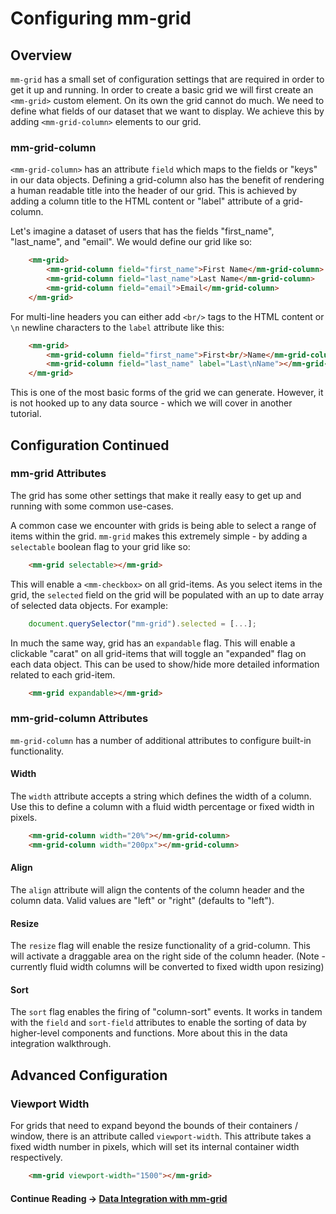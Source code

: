 # Configuring mm-grid

## Overview
`mm-grid` has a small set of configuration settings that are required in order to get it up and running. In order to create a basic grid we will first create an `<mm-grid>` custom element. On its own the grid cannot do much. We need to define what fields of our dataset that we want to display. We achieve this by adding `<mm-grid-column>` elements to our grid.

### mm-grid-column
`<mm-grid-column>` has an attribute `field` which maps to the fields or "keys" in our data objects. Defining a grid-column also has the benefit of rendering a human readable title into the header of our grid. This is achieved by adding a column title to the HTML content or "label" attribute of a grid-column.

Let's imagine a dataset of users that has the fields "first_name", "last_name", and "email". We would define our grid like so:

```html
	<mm-grid>
		<mm-grid-column field="first_name">First Name</mm-grid-column>
		<mm-grid-column field="last_name">Last Name</mm-grid-column>
		<mm-grid-column field="email">Email</mm-grid-column>
	</mm-grid>
```

For multi-line headers you can either add `<br/>` tags to the HTML content or `\n` newline characters to the `label` attribute like this:

```html
	<mm-grid>
		<mm-grid-column field="first_name">First<br/>Name</mm-grid-column>
		<mm-grid-column field="last_name" label="Last\nName"></mm-grid-column>
	</mm-grid>
```

This is one of the most basic forms of the grid we can generate. However, it is not hooked up to any data source - which we will cover in another tutorial.


## Configuration Continued

### mm-grid Attributes
The grid has some other settings that make it really easy to get up and running with some common use-cases.

A common case we encounter with grids is being able to select a range of items within the grid. `mm-grid` makes this extremely simple - by adding a `selectable` boolean flag to your grid like so:

```html
	<mm-grid selectable></mm-grid>
```

This will enable a `<mm-checkbox>` on all grid-items. As you select items in the grid, the `selected` field on the grid will be populated with an up to date array of selected data objects. For example:

```javascript
	document.querySelector("mm-grid").selected = [...];
```

In much the same way, grid has an `expandable` flag. This will enable a clickable "carat" on all grid-items that will toggle an "expanded" flag on each data object. This can be used to show/hide more detailed information related to each grid-item.

```html
	<mm-grid expandable></mm-grid>
```

### mm-grid-column Attributes
`mm-grid-column` has a number of additional attributes to configure built-in functionality. 

#### Width
The `width` attribute accepts a string which defines the width of a column. Use this to define a column with a fluid width percentage or fixed width in pixels.
```html
	<mm-grid-column width="20%"></mm-grid-column>
	<mm-grid-column width="200px"></mm-grid-column>
```

#### Align
The `align` attribute will align the contents of the column header and the column data. Valid values are "left" or "right" (defaults to "left").

#### Resize
The `resize` flag will enable the resize functionality of a grid-column. This will activate a draggable area on the right side of the column header. (Note - currently fluid width columns will be converted to fixed width upon resizing)

#### Sort
The `sort` flag enables the firing of "column-sort" events. It works in tandem with the `field` and `sort-field` attributes to enable the sorting of data by higher-level components and functions. More about this in the data integration walkthrough.


## Advanced Configuration

### Viewport Width
For grids that need to expand beyond the bounds of their containers / window, there is an attribute called `viewport-width`. This attribute takes a fixed width number in pixels, which will set its internal container width respectively.

```html
	<mm-grid viewport-width="1500"></mm-grid>
```

#### Continue Reading &#8594; [Data Integration with mm-grid](article_grid_data_integration.html)
